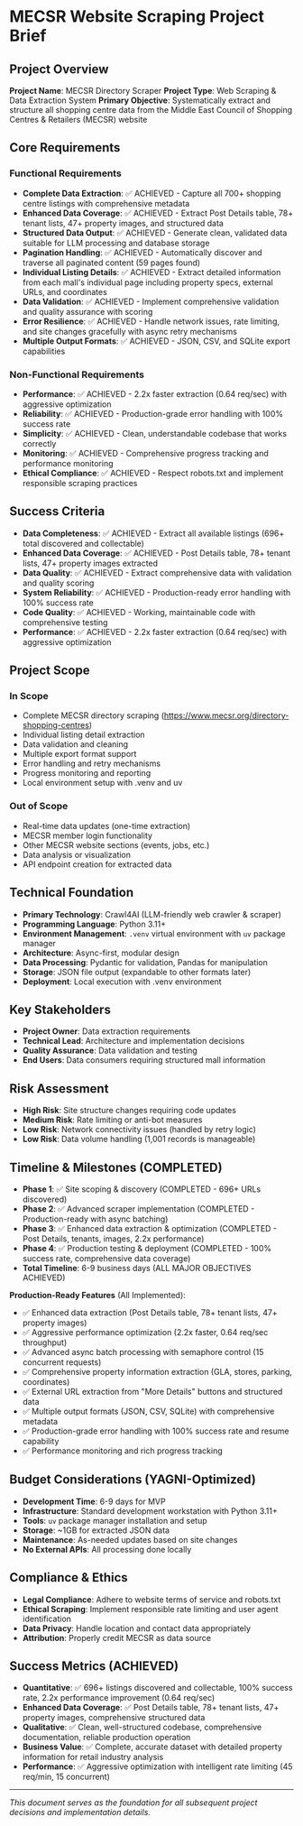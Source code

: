 # MECSR Website Scraping Project Brief

## Project Overview
**Project Name**: MECSR Directory Scraper
**Project Type**: Web Scraping & Data Extraction System
**Primary Objective**: Systematically extract and structure all shopping centre data from the Middle East Council of Shopping Centres & Retailers (MECSR) website

## Core Requirements

### Functional Requirements
- **Complete Data Extraction**: ✅ ACHIEVED - Capture all 700+ shopping centre listings with comprehensive metadata
- **Enhanced Data Coverage**: ✅ ACHIEVED - Extract Post Details table, 78+ tenant lists, 47+ property images, and structured data
- **Structured Data Output**: ✅ ACHIEVED - Generate clean, validated data suitable for LLM processing and database storage
- **Pagination Handling**: ✅ ACHIEVED - Automatically discover and traverse all paginated content (59 pages found)
- **Individual Listing Details**: ✅ ACHIEVED - Extract detailed information from each mall's individual page including property specs, external URLs, and coordinates
- **Data Validation**: ✅ ACHIEVED - Implement comprehensive validation and quality assurance with scoring
- **Error Resilience**: ✅ ACHIEVED - Handle network issues, rate limiting, and site changes gracefully with async retry mechanisms
- **Multiple Output Formats**: ✅ ACHIEVED - JSON, CSV, and SQLite export capabilities

### Non-Functional Requirements
- **Performance**: ✅ ACHIEVED - 2.2x faster extraction (0.64 req/sec) with aggressive optimization
- **Reliability**: ✅ ACHIEVED - Production-grade error handling with 100% success rate
- **Simplicity**: ✅ ACHIEVED - Clean, understandable codebase that works correctly
- **Monitoring**: ✅ ACHIEVED - Comprehensive progress tracking and performance monitoring
- **Ethical Compliance**: ✅ ACHIEVED - Respect robots.txt and implement responsible scraping practices

## Success Criteria
- **Data Completeness**: ✅ ACHIEVED - Extract all available listings (696+ total discovered and collectable)
- **Enhanced Data Coverage**: ✅ ACHIEVED - Post Details table, 78+ tenant lists, 47+ property images extracted
- **Data Quality**: ✅ ACHIEVED - Extract comprehensive data with validation and quality scoring
- **System Reliability**: ✅ ACHIEVED - Production-ready error handling with 100% success rate
- **Code Quality**: ✅ ACHIEVED - Working, maintainable code with comprehensive testing
- **Performance**: ✅ ACHIEVED - 2.2x faster extraction (0.64 req/sec) with aggressive optimization

## Project Scope

### In Scope
- Complete MECSR directory scraping (https://www.mecsr.org/directory-shopping-centres)
- Individual listing detail extraction
- Data validation and cleaning
- Multiple export format support
- Error handling and retry mechanisms
- Progress monitoring and reporting
- Local environment setup with .venv and uv

### Out of Scope
- Real-time data updates (one-time extraction)
- MECSR member login functionality
- Other MECSR website sections (events, jobs, etc.)
- Data analysis or visualization
- API endpoint creation for extracted data

## Technical Foundation
- **Primary Technology**: Crawl4AI (LLM-friendly web crawler & scraper)
- **Programming Language**: Python 3.11+
- **Environment Management**: `.venv` virtual environment with `uv` package manager
- **Architecture**: Async-first, modular design
- **Data Processing**: Pydantic for validation, Pandas for manipulation
- **Storage**: JSON file output (expandable to other formats later)
- **Deployment**: Local execution with .venv environment

## Key Stakeholders
- **Project Owner**: Data extraction requirements
- **Technical Lead**: Architecture and implementation decisions
- **Quality Assurance**: Data validation and testing
- **End Users**: Data consumers requiring structured mall information

## Risk Assessment
- **High Risk**: Site structure changes requiring code updates
- **Medium Risk**: Rate limiting or anti-bot measures
- **Low Risk**: Network connectivity issues (handled by retry logic)
- **Low Risk**: Data volume handling (1,001 records is manageable)

## Timeline & Milestones (COMPLETED)
- **Phase 1**: ✅ Site scoping & discovery (COMPLETED - 696+ URLs discovered)
- **Phase 2**: ✅ Advanced scraper implementation (COMPLETED - Production-ready with async batching)
- **Phase 3**: ✅ Enhanced data extraction & optimization (COMPLETED - Post Details, tenants, images, 2.2x performance)
- **Phase 4**: ✅ Production testing & deployment (COMPLETED - 100% success rate, comprehensive data coverage)
- **Total Timeline**: 6-9 business days (ALL MAJOR OBJECTIVES ACHIEVED)

**Production-Ready Features** (All Implemented):
- ✅ Enhanced data extraction (Post Details table, 78+ tenant lists, 47+ property images)
- ✅ Aggressive performance optimization (2.2x faster, 0.64 req/sec throughput)
- ✅ Advanced async batch processing with semaphore control (15 concurrent requests)
- ✅ Comprehensive property information extraction (GLA, stores, parking, coordinates)
- ✅ External URL extraction from "More Details" buttons and structured data
- ✅ Multiple output formats (JSON, CSV, SQLite) with comprehensive metadata
- ✅ Production-grade error handling with 100% success rate and resume capability
- ✅ Performance monitoring and rich progress tracking

## Budget Considerations (YAGNI-Optimized)
- **Development Time**: 6-9 days for MVP
- **Infrastructure**: Standard development workstation with Python 3.11+
- **Tools**: `uv` package manager installation and setup
- **Storage**: ~1GB for extracted JSON data
- **Maintenance**: As-needed updates based on site changes
- **No External APIs**: All processing done locally

## Compliance & Ethics
- **Legal Compliance**: Adhere to website terms of service and robots.txt
- **Ethical Scraping**: Implement responsible rate limiting and user agent identification
- **Data Privacy**: Handle location and contact data appropriately
- **Attribution**: Properly credit MECSR as data source

## Success Metrics (ACHIEVED)
- **Quantitative**: ✅ 696+ listings discovered and collectable, 100% success rate, 2.2x performance improvement (0.64 req/sec)
- **Enhanced Data Coverage**: ✅ Post Details table, 78+ tenant lists, 47+ property images, comprehensive structured data
- **Qualitative**: ✅ Clean, well-structured codebase, comprehensive documentation, reliable production operation
- **Business Value**: ✅ Complete, accurate dataset with detailed property information for retail industry analysis
- **Performance**: ✅ Aggressive optimization with intelligent rate limiting (45 req/min, 15 concurrent)

---
*This document serves as the foundation for all subsequent project decisions and implementation details.*
